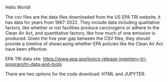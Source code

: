 Hello World!

The csv files are the data files downloaded from the US EPA TRI website, it has data for years from 1987-2022. They include data including qualitative factors, like whether or not facilities produce carcinogens or adhere to the Clean Air Act, and quantitative factors, like how much of one emission is produced. Given the five year gap between the CSV files, they should provide a timeline of showcasing whether EPA policies like the Clean Air Act have been effective.

EPA TRI data site: https://www.epa.gov/toxics-release-inventory-tri-program/tri-data-and-tools

There are two options for the code download: HTML and JUPYTER.
